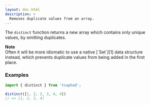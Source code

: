 ```yaml
---
layout: doc.html
description: >
  Removes duplicate values from an array.
---
```


The `distinct` function returns a new array which contains only unique values, by omitting duplicates.

<div class="note">
  <i class="icon-warning"></i> <strong>Note</strong>
  <br />
  Often it will be more idiomatic to use a native [`Set`][1] data
  structure instead, which prevents duplicate values from being added
  in the first place.
</div>

### Examples

```js
import { distinct } from 'tsaphod';

distinct([1, 2, 2, 3, 4, 4])
// => [1, 2, 3, 4]
```

[1]: https://developer.mozilla.org/en/docs/Web/JavaScript/Reference/Global_Objects/Set

